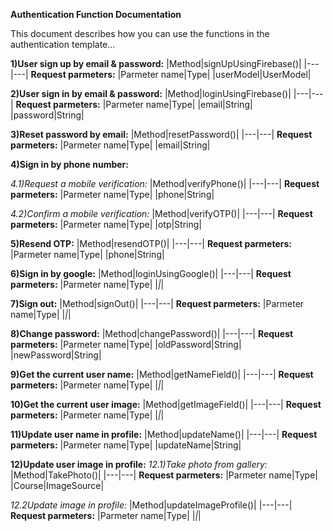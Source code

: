 **Authentication Function Documentation**  
 

This document describes how you can use the functions in the authentication template…  


**1)User sign up by email & password:**
|Method|signUpUsingFirebase()|
|---|---|
**Request parmeters:**
|Parmeter name|Type|
|userModel|UserModel|

**2)User sign in by email & password:**
|Method|loginUsingFirebase()|
|---|---|
**Request parmeters:**
|Parmeter name|Type|
|email|String|
|password|String|



**3)Reset password by email:**
|Method|resetPassword()|
|---|---|
**Request parmeters:**
|Parmeter name|Type|
|email|String|



**4)Sign in by phone number:**

*4.1)Request a mobile  verification:*
|Method|verifyPhone()|
|---|---|
**Request parmeters:**
|Parmeter name|Type|
|phone|String|

*4.2)Confirm a mobile verification:*
|Method|verifyOTP()|
|---|---|
**Request parmeters:**
|Parmeter name|Type|
|otp|String|

**5)Resend OTP:**
|Method|resendOTP()|
|---|---|
**Request parmeters:**
|Parmeter name|Type|
|phone|String|

**6)Sign in by google:**
|Method|loginUsingGoogle()|
|---|---|
**Request parmeters:**
|Parmeter name|Type|
|_|_|



**7)Sign out:**
|Method|signOut()|
|---|---|
**Request parmeters:**
|Parmeter name|Type|
|_|_|

**8)Change password:**
|Method|changePassword()|
|---|---|
**Request parmeters:**
|Parmeter name|Type|
|oldPassword|String|
|newPassword|String|


**9)Get the current user name:**
|Method|getNameField()|
|---|---|
**Request parmeters:**
|Parmeter name|Type|
|_|_|


**10)Get the current user image:**
|Method|getImageField()|
|---|---|
**Request parmeters:**
|Parmeter name|Type|
|_|_|


**11)Update user name in profile:**
|Method|updateName()|
|---|---|
**Request parmeters:**
|Parmeter name|Type|
|updateName|String|



**12)Update user image in profile:**
*12.1)Take photo from gallery:*
|Method|TakePhoto()|
|---|---|
**Request parmeters:**
|Parmeter name|Type|
|Course|ImageSource|

*12.2Update image in profile:*
|Method|updateImageProfile()|
|---|---|
**Request parmeters:**
|Parmeter name|Type|
|_|_|
